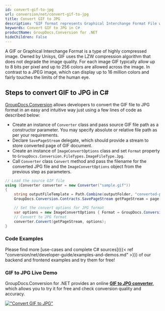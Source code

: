 ```yaml
---
id: convert-gif-to-jpg
url: conversion/net/convert-gif-to-jpg
title: Convert GIF to JPG
description: "GIF format represents Graphical Interchange Format File with .gif extension. Learn how to convert GIF to JPG file programmatically in C# language using GroupDocs.Conversion for .NET library."
keywords: Convert GIF to JPG in C#
productName: GroupDocs.Conversion for .NET
hideChildren: False
---
```


A GIF or Graphical Interchange Format is a type of highly compressed image. Owned by Unisys, GIF uses the LZW compression algorithm that does not degrade the image quality. For each image GIF typically allow up to 8 bits per pixel and up to 256 colors are allowed across the image. In contrast to a JPEG image, which can display up to 16 million colors and fairly touches the limits of the human eye.

## Steps to convert GIF to JPG in C#

[GroupDocs.Conversion](https://products.groupdocs.com/conversion/net) allows developers to convert the GIF file to JPG format in an easy and intuitive way just using a few lines of code as described below:

* Create an instance of `Converter` class and pass source GIF file path as a constructor parameter. You may specify absolute or relative file path as per your requirements. 
* Declare `SavePageStream` delegate, which should provide a stream to store converted page of GIF document.
* Create an instance of `ImageConvertOptions` class and set `Format` property to `GroupDocs.Conversion.FileTypes.ImageFileType.Jpg`.
* Call `Converter` class `Convert` method and pass the filename for the converted JPG file and the `ImageConvertOptions` object from the previous step as parameters.

```csharp
// Load the source GIF file
using (Converter converter = new Converter("sample.gif"))
{
    string outputFileTemplate = Path.Combine(outputFolder, "converted-page-{0}.jpg");
    GroupDocs.Conversion.Contracts.SavePageStream getPageStream = page => new FileStream(string.Format(outputFileTemplate, page), FileMode.Create);

    // Set the convert options for JPG format
    var options = new ImageConvertOptions { Format = GroupDocs.Conversion.FileTypes.ImageFileType.Jpg };   
    // Convert to JPG format
    converter.Convert(getPageStream, options);
}
```

### Code Examples

Please find more [use-cases and complete C# sources]({{< ref "conversion/net/developer-guide/examples-and-demos.md" >}}) of our backend and frontend examples and try them for free!

### GIF to JPG Live Demo

GroupDocs.Conversion for .NET provides an online [**GIF to JPG converter**](https://products.groupdocs.app/conversion/gif-to-jpg), which allows you to try it for free and check conversion quality and accuracy.

[!["Convert GIF to JPG"](conversion/net/images/convert-to-jpg/convert-gif-to-jpg.png)](https://products.groupdocs.app/conversion/gif-to-jpg)